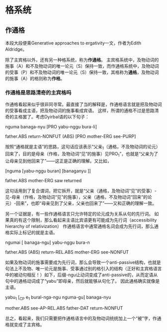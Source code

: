 # 格系统

## 作通格

本段大段便乘Generative approaches to ergativity一文，作者为Edith Aldridge。

除了主宾格以外，还有另一种格系统，称为**作通格**。
主宾格系统中，及物动词的施事（A）和不及物动词的唯一论元（S）保持一致，而作通格系统中，及物动词的受事（P）和不及物动词的唯一论元（S）保持一致，其格称为**通格**，及物动词的施事（A）的格则称为**作格**。

### 作通格是思路清奇的主宾格吗

作通格看起来似乎很非同寻常。最直接了当的解释是，作通格语言就是把及物动词的受事看成主语，把及物动词的施事看成宾语。
这样，所谓的通格不过是思路清奇的主格罢了。考虑Dyirbal语的以下句子：

nguma banaga-nyu [PRO yabu-nggu bura-li]

father.ABS return-NONFUT (ABS) [PRO mother-ERG see-PURP]

按照“通格就是主语”的思路，这句话应该表示“父亲<sub>1</sub>（通格，不及物动词的论元）回来了，目的是母亲（作格，及物动词“见”的施事）见PRO<sub>1</sub>”，也就是“父亲为了让母亲见到他回来了”——这正是正确的理解。又比如，

[nguma [yabu-nggu buran] [banaganyu ]]

father.ABS mother-ERG saw returned

这句话用到了复合谓词，把它拆开，就是“父亲（通格，及物动词“见”的受事）-见-母亲（作格，及物动词“见”的施事），父亲（通格，不及物动词“回来”的论元）-回来”，也即“母亲见到了父亲，父亲也回来了”——又和正确的理解一致。

另一个证据是，有一些作通格语言只允许特定的论元成为关系从句的先行词。
如果真的有这个限制，那么看起来主语比宾语更有可能成为先行词（accessibility hierarchy of relativization）
作通格语言中通常通格名词会成为先行词，那么通格实际上标记的就是主语。

ngumai [ banaga-ngu] yabu-nggu bura-n

father.ABS (ABS) return-REL.ABS mother-ERG see-NONFUT

如果及物动词的施事需要成为先行词，那么会导致一个anti-passive结构，也就是句法上不及物、唯一论元是施事、受事通过别的格引入的结构（正好和主宾格语言中的被动句相反！）如下，后缀-ngu让动词变成了anti-passive的，从而定语从句中的通格动词成了“yabu”即母亲，然后就能够从句化了。
因此通格确实就像是主语。

yabu<sub>1</sub> [<sub>CP</sub> e<sub>1</sub> bural-nga-ngu nguma-gu] banaga-nyu

mother.ABS see-AP-REL.ABS father-DAT return-NONFUT

总之，看起来，我们只需要把作通格语言中的及物动词统统加上一个“被”字，作通格就变成了主宾格。
